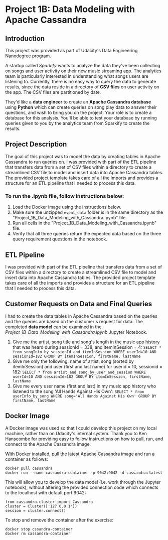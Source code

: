 # Project 1B: Data Modeling with Apache Cassandra

## Introduction

This project was provided as part of Udacity's Data Engineering Nanodegree program.

A startup called *Sparkify* wants to analyze the data they've been collecting on songs and user activity on their new music streaming app. The analytics team is particularly interested in understanding what songs users are listening to. Currently, there is no easy way to query the data to generate results, since the data reside in a directory of __CSV files__ on user activity on the app. The CSV files are partitioned by date. 

They'd like a __data engineer__ to create an __Apache Cassandra database__ using __Python__ which can create queries on song play data to answer their questions, and wish to bring you on the project. Your role is to create a database for this analysis. You'll be able to test your database by running queries given to you by the analytics team from Sparkify to create the results.

## Project Description

The goal of this project was to model the data by creating tables in Apache Cassandra to run queries on. I was provided with part of the ETL pipeline that transfers data from a set of CSV files within a directory to create a streamlined CSV file to model and insert data into Apache Cassandra tables. The provided project template takes care of all the imports and provides a structure for an ETL pipeline that I needed to process this data.

### To run the .ipynb file, follow instructions below:

1. Load the Docker image using the instructions below.
2. Make sure the unzipped `event_data` folder is in the same directory as the "Project_1B_Data_Modeling_with_Cassandra.ipynb" file.
3. Run all cells in the "Project_1B_Data_Modeling_with_Cassandra.ipynb" file.
4. Verify that all three queries return the expected data based on the three query requirement questions in the notebook.

## ETL Pipeline
I was provided with part of the ETL pipeline that transfers data from a set of CSV files within a directory to create a streamlined CSV file to model and insert data into Apache Cassandra tables. The provided project template takes care of all the imports and provides a structure for an ETL pipeline that I needed to process this data.

## Customer Requests on Data and Final Queries
I had to create the data tables in Apache Cassandra based on the queries and the queries are based on the customer's request for data. The completed __data model__ can be examined in the _Project_1B_Data_Modeling_with_Cassandra.ipynb_ Jupyter Notebook. 
1.   Give me the artist, song title and song's length in the music app history that was heard during sessionId = 338, and itemInSession = 4:  `SELECT * from songInfo_by_sessionId_and_itemInSession WHERE userId=10 AND sessionId=182 GROUP BY itemInSession, firstName, lastName`
2. Give me only the following: name of artist, song (sorted by itemInSession) and user (first and last name) for userid = 10, sessionid = 182: `SELECT * from artist_and_song_by_user_and_session WHERE userId=10 AND sessionId=182 GROUP BY itemInSession, firstName, lastName`
3. Give me every user name (first and last) in my music app history who listened to the song 'All Hands Against His Own': `SELECT * from userInfo_by_song WHERE song='All Hands Against His Own' GROUP BY firstName, lastName`

## Docker Image
A Docker image was used so that I could develop this project on my local machine, rather than on Udacity's internal system. Thank you to Ken Hanscombe for providing easy to follow instructions on how to pull, run, and connect to the Apache Cassandra image.

With Docker installed, pull the latest Apache Cassandra image and run a container as follows:
```
docker pull cassandra
docker run --name cassandra-container -p 9042:9042 -d cassandra:latest
```
This will allow you to develop the data model (i.e. work through the Jupyter notebook), without altering the provided connection code which connects to the localhost with default port 9042:
```
from cassandra.cluster import Cassandra
cluster = Cluster(['127.0.0.1'])
session = cluster.connect()
```
To stop and remove the container after the exercise:
```
docker stop cssandra-container
docker rm cassandra-container
```
